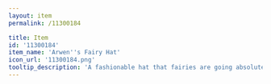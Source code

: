 ```yaml
---
layout: item
permalink: /11300184

title: Item
id: '11300184'
item_name: 'Arwen''s Fairy Hat'
icon_url: '11300184.png'
tooltip_description: 'A fashionable hat that fairies are going absolutely mad over. Conveniently stretches to fit the size of your head.'
---
```

